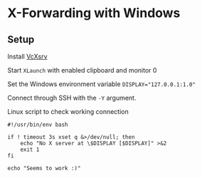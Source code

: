 # X-Forwarding with Windows

## Setup

Install [VcXsrv](https://sourceforge.net/projects/vcxsrv/)

Start `XLaunch` with enabled clipboard and monitor 0

Set the Windows environment variable `DISPLAY="127.0.0.1:1.0"`

Connect through SSH with the `-Y` argument. 

Linux script to check working connection

```shell
#!/usr/bin/env bash

if ! timeout 3s xset q &>/dev/null; then
    echo "No X server at \$DISPLAY [$DISPLAY]" >&2
    exit 1
fi

echo "Seems to work :)"
```
